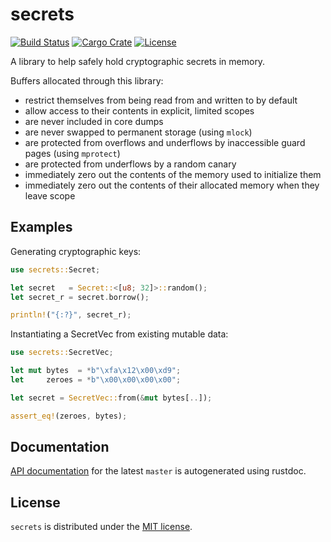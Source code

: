 secrets
=======

[![Build Status][badge-ci]][ci]
[![Cargo Crate][badge-package]][package]
[![License][badge-license]][license]

A library to help safely hold cryptographic secrets in memory.

Buffers allocated through this library:

* restrict themselves from being read from and written to by default
* allow access to their contents in explicit, limited scopes
* are never included in core dumps
* are never swapped to permanent storage (using `mlock`)
* are protected from overflows and underflows by inaccessible guard pages (using `mprotect`)
* are protected from underflows by a random canary
* immediately zero out the contents of the memory used to initialize them
* immediately zero out the contents of their allocated memory when they leave scope

Examples
--------

Generating cryptographic keys:

```rust
use secrets::Secret;

let secret   = Secret::<[u8; 32]>::random();
let secret_r = secret.borrow();

println!("{:?}", secret_r);
```

Instantiating a SecretVec from existing mutable data:

```rust
use secrets::SecretVec;

let mut bytes  = *b"\xfa\x12\x00\xd9";
let     zeroes = *b"\x00\x00\x00\x00";

let secret = SecretVec::from(&mut bytes[..]);

assert_eq!(zeroes, bytes);
```

Documentation
-------------

[API documentation][docs] for the latest `master` is autogenerated using rustdoc.

License
-------

`secrets` is distributed under the [MIT license][license].

[ci]:      https://travis-ci.org/stouset/secrets
[docs]:    https://stouset.github.io/secrets
[license]: https://github.com/stouset/secrets/blob/master/LICENSE
[package]: https://crates.io/crates/secrets

[badge-ci]:      https://img.shields.io/travis/stouset/secrets.svg
[badge-license]: https://img.shields.io/crates/l/secrets.svg
[badge-package]: https://img.shields.io/crates/v/secrets.svg
